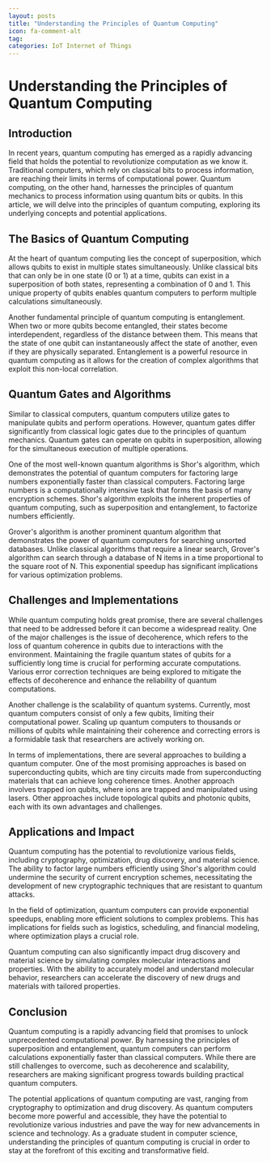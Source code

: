 ```yaml
---
layout: posts
title: "Understanding the Principles of Quantum Computing"
icon: fa-comment-alt
tag:      
categories: IoT Internet of Things
---
```



# Understanding the Principles of Quantum Computing

## Introduction

In recent years, quantum computing has emerged as a rapidly advancing field that holds the potential to revolutionize computation as we know it. Traditional computers, which rely on classical bits to process information, are reaching their limits in terms of computational power. Quantum computing, on the other hand, harnesses the principles of quantum mechanics to process information using quantum bits or qubits. In this article, we will delve into the principles of quantum computing, exploring its underlying concepts and potential applications.

## The Basics of Quantum Computing

At the heart of quantum computing lies the concept of superposition, which allows qubits to exist in multiple states simultaneously. Unlike classical bits that can only be in one state (0 or 1) at a time, qubits can exist in a superposition of both states, representing a combination of 0 and 1. This unique property of qubits enables quantum computers to perform multiple calculations simultaneously.

Another fundamental principle of quantum computing is entanglement. When two or more qubits become entangled, their states become interdependent, regardless of the distance between them. This means that the state of one qubit can instantaneously affect the state of another, even if they are physically separated. Entanglement is a powerful resource in quantum computing as it allows for the creation of complex algorithms that exploit this non-local correlation.

## Quantum Gates and Algorithms

Similar to classical computers, quantum computers utilize gates to manipulate qubits and perform operations. However, quantum gates differ significantly from classical logic gates due to the principles of quantum mechanics. Quantum gates can operate on qubits in superposition, allowing for the simultaneous execution of multiple operations.

One of the most well-known quantum algorithms is Shor's algorithm, which demonstrates the potential of quantum computers for factoring large numbers exponentially faster than classical computers. Factoring large numbers is a computationally intensive task that forms the basis of many encryption schemes. Shor's algorithm exploits the inherent properties of quantum computing, such as superposition and entanglement, to factorize numbers efficiently.

Grover's algorithm is another prominent quantum algorithm that demonstrates the power of quantum computers for searching unsorted databases. Unlike classical algorithms that require a linear search, Grover's algorithm can search through a database of N items in a time proportional to the square root of N. This exponential speedup has significant implications for various optimization problems.

## Challenges and Implementations

While quantum computing holds great promise, there are several challenges that need to be addressed before it can become a widespread reality. One of the major challenges is the issue of decoherence, which refers to the loss of quantum coherence in qubits due to interactions with the environment. Maintaining the fragile quantum states of qubits for a sufficiently long time is crucial for performing accurate computations. Various error correction techniques are being explored to mitigate the effects of decoherence and enhance the reliability of quantum computations.

Another challenge is the scalability of quantum systems. Currently, most quantum computers consist of only a few qubits, limiting their computational power. Scaling up quantum computers to thousands or millions of qubits while maintaining their coherence and correcting errors is a formidable task that researchers are actively working on.

In terms of implementations, there are several approaches to building a quantum computer. One of the most promising approaches is based on superconducting qubits, which are tiny circuits made from superconducting materials that can achieve long coherence times. Another approach involves trapped ion qubits, where ions are trapped and manipulated using lasers. Other approaches include topological qubits and photonic qubits, each with its own advantages and challenges.

## Applications and Impact

Quantum computing has the potential to revolutionize various fields, including cryptography, optimization, drug discovery, and material science. The ability to factor large numbers efficiently using Shor's algorithm could undermine the security of current encryption schemes, necessitating the development of new cryptographic techniques that are resistant to quantum attacks.

In the field of optimization, quantum computers can provide exponential speedups, enabling more efficient solutions to complex problems. This has implications for fields such as logistics, scheduling, and financial modeling, where optimization plays a crucial role.

Quantum computing can also significantly impact drug discovery and material science by simulating complex molecular interactions and properties. With the ability to accurately model and understand molecular behavior, researchers can accelerate the discovery of new drugs and materials with tailored properties.

## Conclusion

Quantum computing is a rapidly advancing field that promises to unlock unprecedented computational power. By harnessing the principles of superposition and entanglement, quantum computers can perform calculations exponentially faster than classical computers. While there are still challenges to overcome, such as decoherence and scalability, researchers are making significant progress towards building practical quantum computers.

The potential applications of quantum computing are vast, ranging from cryptography to optimization and drug discovery. As quantum computers become more powerful and accessible, they have the potential to revolutionize various industries and pave the way for new advancements in science and technology. As a graduate student in computer science, understanding the principles of quantum computing is crucial in order to stay at the forefront of this exciting and transformative field.